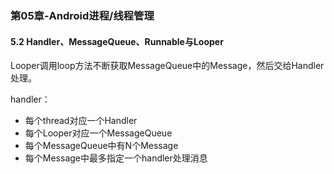 ### 第05章-Android进程/线程管理

#### 5.2 Handler、MessageQueue、Runnable与Looper

Looper调用loop方法不断获取MessageQueue中的Message，然后交给Handler处理。

handler：

- 每个thread对应一个Handler
- 每个Looper对应一个MessageQueue
- 每个MessageQueue中有N个Message
- 每个Message中最多指定一个handler处理消息


